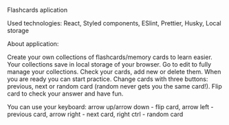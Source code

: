 Flashcards aplication

Used technologies: React, Styled components, ESlint, Prettier, Husky, Local storage

About application:

Create your own collections of flashcards/memory cards to learn easier. Your collections save in local storage of your browser. Go to edit to fully manage your collections. Check your cards, add new or delete them. When you are ready you can start practice. Change cards with three buttons: previous, next or random card (random never gets you the same card!). Flip card to check your answer and have fun.

You can use your keyboard:
arrow up/arrow down - flip card,
arrow left - previous card,
arrow right - next card,
right ctrl - random card
